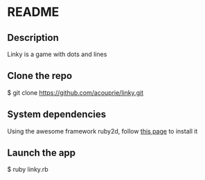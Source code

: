 # README

## Description
Linky is a game with dots and lines

## Clone the repo
$ git clone https://github.com/acouprie/linky.git

## System dependencies
Using the awesome framework ruby2d, follow [this page](http://www.ruby2d.com/learn/get-started/) to install it

## Launch the app
$ ruby linky.rb
